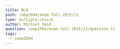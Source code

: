 ```yaml
---
title: N/A
path: comp2804/exam-fall-2015/13
type: multiple-choice
author: Michiel Smid
question: comp2804/exam-fall-2015/13/question.ts
tags:
  - comp2804
---
```

